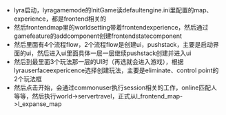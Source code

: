 - lyra启动，lyragamemode的InitGame读defaultengine.ini里配置的map、experience，都是frontend相关的
- 然后frontendmap里的worldsetting带着frontendexperience，然后通过gamefeature的addcomponent创建frontendstatecomponent
- 然后里面有4个流程flow，2个流程flow是创建ui，pushstack，主要是启动界面的ui，然后进入ui里面具体一层一层继续pushstack创建并进入ui
- 然后到最里面3个玩法那一层的UI时（再选就会进入游戏），根据lyrauserfaceexpericence选择创建玩法，主要是eliminate、control point的2个玩法框
- 然后点击开始，会通过commonuser执行session相关的工作，online匹配人等等，然后执行world->servertravel，正式从l_frontend_map->l_expanse_map

